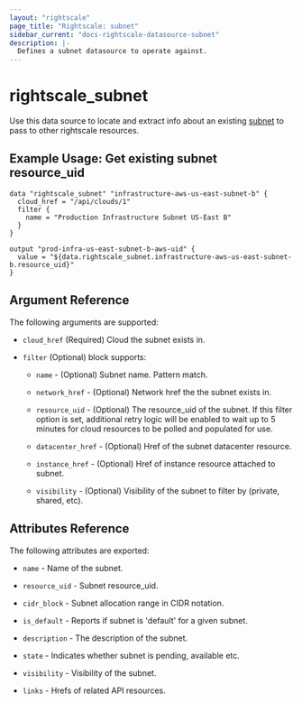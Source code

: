 ```yaml
---
layout: "rightscale"
page_title: "Rightscale: subnet"
sidebar_current: "docs-rightscale-datasource-subnet"
description: |-
  Defines a subnet datasource to operate against.
---
```


# rightscale_subnet

Use this data source to locate and extract info about an existing [subnet](http://reference.rightscale.com/api1.5/resources/ResourceSubnets.html) to pass to other rightscale resources.

## Example Usage: Get existing subnet resource_uid

```hcl
data "rightscale_subnet" "infrastructure-aws-us-east-subnet-b" {
  cloud_href = "/api/clouds/1"
  filter {
    name = "Production Infrastructure Subnet US-East B"
  }
}

output "prod-infra-us-east-subnet-b-aws-uid" {
  value = "${data.rightscale_subnet.infrastructure-aws-us-east-subnet-b.resource_uid}"
}
```

## Argument Reference

The following arguments are supported:

* `cloud_href` (Required) Cloud the subnet exists in.

* `filter` (Optional) block supports:

  * `name` - (Optional) Subnet name.  Pattern match.

  * `network_href` - (Optional) Network href the the subnet exists in.

  * `resource_uid` - (Optional) The resource_uid of the subnet.  If this filter option is set, additional retry logic will be enabled to wait up to 5 minutes for cloud resources to be polled and populated for use.

  * `datacenter_href` - (Optional) Href of the subnet datacenter resource.

  * `instance_href` - (Optional) Href of instance resource attached to subnet.

  * `visibility` - (Optional) Visibility of the subnet to filter by (private, shared, etc).

## Attributes Reference

The following attributes are exported:

* `name` - Name of the subnet.

* `resource_uid` - Subnet resource_uid.

* `cidr_block` - Subnet allocation range in CIDR notation.

* `is_default` - Reports if subnet is 'default' for a given subnet.

* `description` - The description of the subnet.

* `state` - Indicates whether subnet is pending, available etc.

* `visibility` - Visibility of the subnet.

* `links` - Hrefs of related API resources.